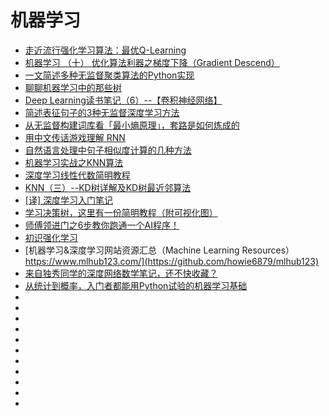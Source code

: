 # 机器学习
*   [走近流行强化学习算法：最优Q-Learning](https://www.jiqizhixin.com/articles/2018-06-02-3)
*   [机器学习 （十） 优化算法利器之梯度下降（Gradient Descend）](https://blog.csdn.net/jiaolong724/article/details/79955673)
*   [一文简述多种无监督聚类算法的Python实现](http://zhuanlan.51cto.com/art/201805/574750.htm)
*   [聊聊机器学习中的那些树](https://mp.weixin.qq.com/s/1f3xbnWy1iElbXO9fXDbLA?utm_source=tuicool&utm_medium=referral)
*   [Deep Learning读书笔记（6）--【卷积神经网络】](http://whatbeg.com/2018/03/07/deeplearningbook-06.html?utm_source=tuicool&utm_medium=referral)
*   [简述表征句子的3种无监督深度学习方法](https://www.tuicool.com/articles/n6jQRb2)
*   [从无监督构建词库看「最小熵原理」，套路是如何炼成的](https://yq.aliyun.com/articles/585484?utm_source=tuicool&utm_medium=referral)
*   [用中文传话游戏理解 RNN](https://www.leiphone.com/news/201805/0jC6kzYO93pyiHMP.html)
*   [自然语言处理中句子相似度计算的几种方法](https://cuiqingcai.com/6101.html)
*   [机器学习实战之KNN算法](https://ask.hellobi.com/blog/luoluopan/12227)
*   [深度学习线性代数简明教程](https://zhuanlan.zhihu.com/p/37712236)
*   [KNN（三）--KD树详解及KD树最近邻算法](https://blog.csdn.net/app_12062011/article/details/51986805)
*   [[译] 深度学习入门笔记](https://mp.weixin.qq.com/s/zm1jjRT2Fh8VN6zZWfUX2g)
*   [学习决策树，这里有一份简明教程（附可视化图）](https://zhuanlan.zhihu.com/p/40342517)
*   [师傅领进门之6步教你跑通一个AI程序！](https://zhuanlan.zhihu.com/p/43175075)
*   [初识强化学习](https://mp.weixin.qq.com/s?__biz=MzI1MjY1NTQxNQ==&mid=2247484010&idx=1&sn=ffced62717743ec0c4ba23483f1d2782&chksm=e9e12032de96a924f3369d92bd16aa58432f270606bd20f5f1cb9fbe57b2fa52cf78082a8ddf&scene=0&ascene=14&devicetype=android-26&version=26060739&nettype=cmnet&abtest_cookie=AwABAAoACwAMAAYAPoseACWXHgAKmB4ANpgeAHeYHgChmB4AAAA%3D&lang=zh_CN&pass_ticket=tqg0vPML%2BTARLJOLY%2Ftw59g6C1%2Bf20Y782OQrJaIhR2lXQpvSa3mHgK6ggoIP0Ak&wx_header=1)
*   [机器学习&深度学习网站资源汇总（Machine Learning Resources） https://www.mlhub123.com/](https://github.com/howie6879/mlhub123)
*   [来自独秀同学的深度网络数学笔记，还不快收藏？](https://www.jiqizhixin.com/articles/2018-09-08-5?utm_source=tuicool&utm_medium=referral)
*   [从统计到概率，入门者都能用Python试验的机器学习基础](https://www.jiqizhixin.com/articles/2018-09-04-8?utm_source=tuicool&utm_medium=referral)
*   []()
*   []()
*   []()
*   []()
*   []()
*   []()
*   []()
*   []()
*   []()
*   []()
*   []()

